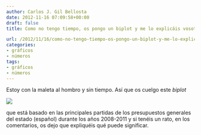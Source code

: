 ```yaml
---
author: Carlos J. Gil Bellosta
date: 2012-11-16 07:09:58+00:00
draft: false
title: Como no tengo tiempo, os pongo un biplot y me lo explicáis vosotros

url: /2012/11/16/como-no-tengo-tiempo-os-pongo-un-biplot-y-me-lo-explicais-vosotros/
categories:
- gráficos
- números
tags:
- gráficos
- números
---
```


Estoy con la maleta al hombro y sin tiempo. Así que os cuelgo este _biplot_

[![](/wp-uploads/2012/11/presupuestos_generales_2008-2011.png)
](/wp-uploads/2012/11/presupuestos_generales_2008-2011.png)

que está basado en las principales partidas de los presupuestos generales del estado (español) durante los años 2008-2011 y si tenéis un rato, en los comentarios, os dejo que expliquéis qué puede significar.
